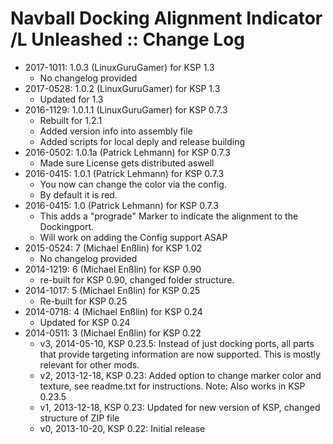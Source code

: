 # Navball Docking Alignment Indicator /L Unleashed :: Change Log

* 2017-1011: 1.0.3 (LinuxGuruGamer) for KSP 1.3
	+ No changelog provided
* 2017-0528: 1.0.2 (LinuxGuruGamer) for KSP 1.3
	+ Updated for 1.3
* 2016-1129: 1.0.1.1 (LinuxGuruGamer) for KSP 0.7.3
	+ Rebuilt for 1.2.1
	+ Added version info into assembly file
	+ Added scripts for local deply and release building
* 2016-0502: 1.0.1a (Patrick Lehmann) for KSP 0.7.3
	+ Made sure License gets distributed aswell
* 2016-0415: 1.0.1 (Patrick Lehmann) for KSP 0.7.3
	+ You now can change the color via the config.
	+ By default it is red.
* 2016-0415: 1.0 (Patrick Lehmann) for KSP 0.7.3
	+ This adds a "prograde" Marker to indicate the alignment to the Dockingport.
	+ Will work on adding the Config support ASAP
* 2015-0524: 7 (Michael Enßlin) for KSP 1.02
	+ No changelog provided
* 2014-1219: 6 (Michael Enßlin) for KSP 0.90
	+ re-built for KSP 0.90, changed folder structure.
* 2014-1017: 5 (Michael Enßlin) for KSP 0.25
	+ Re-built for KSP 0.25
* 2014-0718: 4 (Michael Enßlin) for KSP 0.24
	+ Updated for KSP 0.24
* 2014-0511: 3 (Michael Enßlin) for KSP 0.22
	+ v3, 2014-05-10, KSP 0.23.5: Instead of just docking ports, all parts that provide targeting information are now supported. This is mostly relevant for other mods.
	+ v2, 2013-12-18, KSP 0.23: Added option to change marker color and texture, see readme.txt for instructions. Note: Also works in KSP 0.23.5
	+ v1, 2013-12-18, KSP 0.23: Updated for new version of KSP, changed structure of ZIP file
	+ v0, 2013-10-20, KSP 0.22: Initial release
